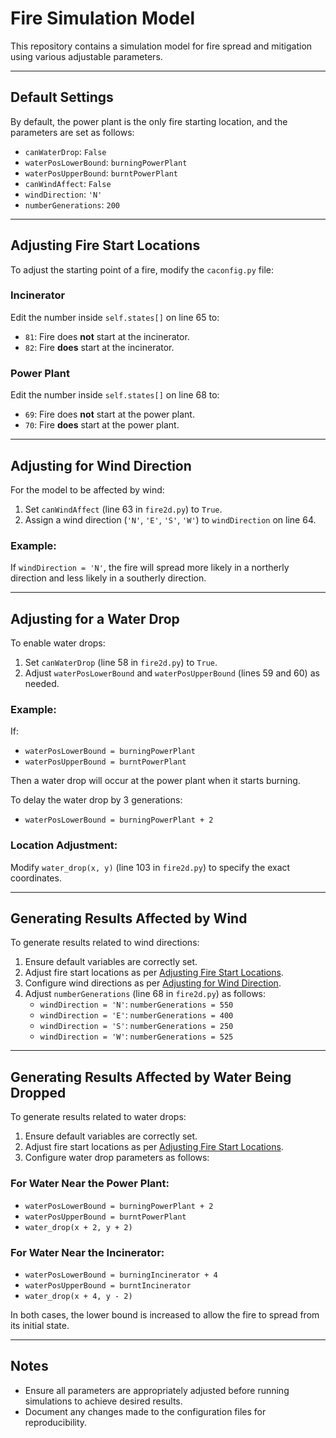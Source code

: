 # Fire Simulation Model

This repository contains a simulation model for fire spread and mitigation using various adjustable parameters.

---

## Default Settings
By default, the power plant is the only fire starting location, and the parameters are set as follows:
- `canWaterDrop`: `False`
- `waterPosLowerBound`: `burningPowerPlant`
- `waterPosUpperBound`: `burntPowerPlant`
- `canWindAffect`: `False`
- `windDirection`: `'N'`
- `numberGenerations`: `200`

---

## Adjusting Fire Start Locations
To adjust the starting point of a fire, modify the `caconfig.py` file:

### Incinerator
Edit the number inside `self.states[]` on line 65 to:
- `81`: Fire does **not** start at the incinerator.
- `82`: Fire **does** start at the incinerator.

### Power Plant
Edit the number inside `self.states[]` on line 68 to:
- `69`: Fire does **not** start at the power plant.
- `70`: Fire **does** start at the power plant.

---

## Adjusting for Wind Direction
For the model to be affected by wind:
1. Set `canWindAffect` (line 63 in `fire2d.py`) to `True`.
2. Assign a wind direction (`'N'`, `'E'`, `'S'`, `'W'`) to `windDirection` on line 64.

### Example:
If `windDirection = 'N'`, the fire will spread more likely in a northerly direction and less likely in a southerly direction.

---

## Adjusting for a Water Drop
To enable water drops:
1. Set `canWaterDrop` (line 58 in `fire2d.py`) to `True`.
2. Adjust `waterPosLowerBound` and `waterPosUpperBound` (lines 59 and 60) as needed.

### Example:
If:
- `waterPosLowerBound = burningPowerPlant`
- `waterPosUpperBound = burntPowerPlant`

Then a water drop will occur at the power plant when it starts burning.

To delay the water drop by 3 generations:
- `waterPosLowerBound = burningPowerPlant + 2`

### Location Adjustment:
Modify `water_drop(x, y)` (line 103 in `fire2d.py`) to specify the exact coordinates.

---

## Generating Results Affected by Wind
To generate results related to wind directions:
1. Ensure default variables are correctly set.
2. Adjust fire start locations as per [Adjusting Fire Start Locations](#adjusting-fire-start-locations).
3. Configure wind directions as per [Adjusting for Wind Direction](#adjusting-for-wind-direction).
4. Adjust `numberGenerations` (line 68 in `fire2d.py`) as follows:
   - `windDirection = 'N'`: `numberGenerations = 550`
   - `windDirection = 'E'`: `numberGenerations = 400`
   - `windDirection = 'S'`: `numberGenerations = 250`
   - `windDirection = 'W'`: `numberGenerations = 525`

---

## Generating Results Affected by Water Being Dropped
To generate results related to water drops:
1. Ensure default variables are correctly set.
2. Adjust fire start locations as per [Adjusting Fire Start Locations](#adjusting-fire-start-locations).
3. Configure water drop parameters as follows:

### For Water Near the Power Plant:
- `waterPosLowerBound = burningPowerPlant + 2`
- `waterPosUpperBound = burntPowerPlant`
- `water_drop(x + 2, y + 2)`

### For Water Near the Incinerator:
- `waterPosLowerBound = burningIncinerator + 4`
- `waterPosUpperBound = burntIncinerator`
- `water_drop(x + 4, y - 2)`

In both cases, the lower bound is increased to allow the fire to spread from its initial state.

---

## Notes
- Ensure all parameters are appropriately adjusted before running simulations to achieve desired results.
- Document any changes made to the configuration files for reproducibility.
